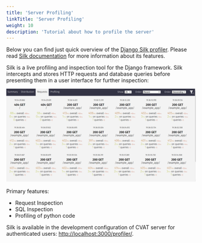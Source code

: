 ```yaml
---
title: 'Server Profiling'
linkTitle: 'Server Profiling'
weight: 10
description: 'Tutorial about how to profile the server'
---
```


Below you can find just quick overview of the
[Django Silk profiler](https://github.com/jazzband/django-silk).
Please read [Silk documentation](https://github.com/jazzband/django-silk/tree/master#features)
for more information about its features.

Silk is a live profiling and inspection tool for the Django framework.
Silk intercepts and stores HTTP requests and database queries before
presenting them in a user interface for further inspection:

![Silk Screenshot](https://raw.githubusercontent.com/jazzband/django-silk/master/screenshots/1.png)

Primary features:
- Request Inspection
- SQL Inspection
- Profiling of python code

Silk is available in the development configuration of CVAT server for
authenticated users: <http://localhost:3000/profiler/>.
